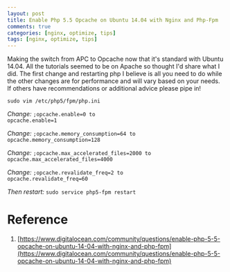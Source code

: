 ```yaml
---
layout: post
title: Enable Php 5.5 Opcache on Ubuntu 14.04 with Nginx and Php-Fpm
comments: true
categories: [nginx, optimize, tips]
tags: [nginx, optimize, tips]
---
```


Making the switch from APC to Opcache now that it's standard with Ubuntu 14.04. All the tutorials seemed to be on Apache so thought I'd share what I did. The first change and restarting php I believe is all you need to do while the other changes are for performance and will vary based on your needs. If others have recommendations or additional advice please pipe in!

<code>sudo vim /etc/php5/fpm/php.ini</code>

*Change:*
<code>;opcache.enable=0 to opcache.enable=1</code>

*Change:*
<code>;opcache.memory_consumption=64 to opcache.memory_consumption=128</code>

*Change:*
<code>;opcache.max_accelerated_files=2000 to opcache.max_accelerated_files=4000</code>

*Change:*
<code>;opcache.revalidate_freq=2 to opcache.revalidate_freq=60</code>

*Then restart:*
<code>sudo service php5-fpm restart</code>

# Reference
1. [https://www.digitalocean.com/community/questions/enable-php-5-5-opcache-on-ubuntu-14-04-with-nginx-and-php-fpm](https://www.digitalocean.com/community/questions/enable-php-5-5-opcache-on-ubuntu-14-04-with-nginx-and-php-fpm)
